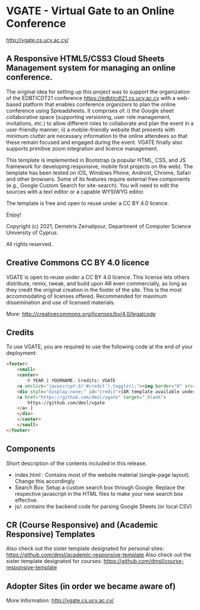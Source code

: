 # VGATE - Virtual Gate to an Online Conference

http://vgate.cs.ucy.ac.cy/

## A Responsive HTML5/CSS3 Cloud Sheets Management system for managing an online conference.

The original idea for setting up this project was to support the organization of the EDBTICDT21 conference https://edbticdt21.cs.ucy.ac.cy  with a web-based platform that enables conference organizers to plan the online conference using Spreadsheets. It comprises of: i) the Google sheet collaborative space (supporting versioning, user role management, invitations, etc.) to allow different roles to collaborate and plan the event in a user-friendly manner; ii) a mobile-friendly website that presents with minimum clutter are necessary information to the online attendees so that these remain focused and engaged during the event. VGATE finally also supports primitive zoom integration and licence management.

This template is implemented in Bootstrap (a popular HTML, CSS, and JS framework for developing responsive, mobile first projects on the web). The template has been tested on iOS, Windows Phone, Android, Chrome, Safari and other browsers. Some of its features require external free components (e.g., Google Custom Search for site-search). You will need to edit the sources with a text editor or a capable WYSIWYG editor.

The template is free and open to reuse under a CC BY 4.0 licence.

Enjoy!

Copyright (c) 2021, Demetris Zeinalipour, Department of Computer Science
University of Cyprus.

All rights reserved.

## Creative Commons CC BY 4.0 licence 

VGATE is open to reuse under a CC BY 4.0 licence. This license lets others distribute, remix, tweak, and build upon AR even commercially, as long as they credit the original creation in the footer of the site. This is the most accommodating of licenses offered. Recommended for maximum dissemination and use of licensed materials.

More: http://creativecommons.org/licenses/by/4.0/legalcode

## Credits

To use VGATE, you are required to use the following code at the end of your deployment:
```html
<footer>
    <small>
    <center>
        © YEAR | YOURNAME. Credits: VGATE
    <a onclick="javascript:$('#credit').toggle();"><img border="0" src="images/ccby.png"/></a>
    <div style="display:none;" id="credit">[AR template available under Creative Commons CC BY 4.0 licence: 
    <a href="https://github.com/dmsl/vgate" target="_blank">
        https://github.com/dmsl/vgate
    </a> ]
    </div>
    </center>
    </small>
</footer>
```

## Components 

Short description of the contents included in this release.

- index.html : Contains most of the website material (single-page layout). Change this accordingly
- Search Box: Setup a custom search box through Google. Replace the respective javascript in the HTML files to make your new search box effective.
- js/: contains the backend code for parsing Google Sheets (or local CSV)

## CR (Course Responsive) and (Academic Responsive) Templates

Also check out the sister template designated for personal sites: https://github.com/dmsl/academic-responsive-template
Also check out the sister template designated for courses: https://github.com/dmsl/course-responsive-template

## Adopter Sites (in order we became aware of)

More Information: http://vgate.cs.ucy.ac.cy/

